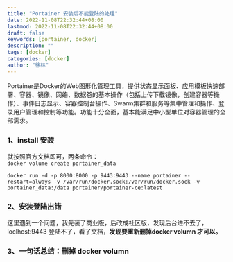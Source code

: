 ```yaml
---
title: "Portainer 安装后不能登陆的处理"
date: 2022-11-08T22:32:44+08:00
lastmod: 2022-11-08T22:32:44+08:00
draft: false
keywords: [portainer, docker]
description: ""
tags: [docker]
categories: [docker]
author: "徐林"
---
```


<!--more-->

Portainer是Docker的Web图形化管理工具，提供状态显示面板、应用模板快速部署、容器、镜像、网络、数据卷的基本操作（包括上传下载镜像，创建容器等操作）、事件日志显示、容器控制台操作、Swarm集群和服务等集中管理和操作、登录用户管理和控制等功能。功能十分全面，基本能满足中小型单位对容器管理的全部需求。
### 1、install 安装
就按照官方文档即可，两条命令：<br />`docker volume create portainer_data`
```shell
docker run -d -p 8000:8000 -p 9443:9443 --name portainer --restart=always -v /var/run/docker.sock:/var/run/docker.sock -v portainer_data:/data portainer/portainer-ce:latest
```
### 2、安装登陆出错
这里遇到一个问题，我先装了商业版，后改成社区版，发现后台进不去了，loclhost:9443 登陆不了，看了文档，**发现要重新删掉docker volumn 才可以。**
### 3、一句话总结：删掉 docker volumn
